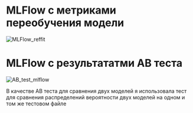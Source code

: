 # MLFlow с метриками переобучения модели
![MLFlow_reffit](https://github.com/user-attachments/assets/9c980397-1744-427b-83e8-16ecd5fd5784)

# MLFlow c результататми AB теста
![AB_test_mlflow](https://github.com/user-attachments/assets/2f7b57ed-efda-48f2-ba76-0de324430c22)

В качестве AB теста для сравнения двух моделей я использовала тест для сравнения распределений вероятности двух моделей на одном и том же тестовом файле
